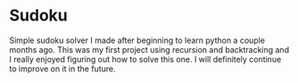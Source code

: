 # Sudoku
Simple sudoku solver I made after beginning to learn python a couple months ago. This was my first project using recursion and backtracking and I really enjoyed figuring out how to solve this one. I will definitely continue to improve on it in the future.

